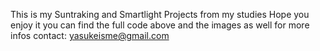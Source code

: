 This is my Suntraking and Smartlight Projects from my studies Hope you enjoy it
you can find the full code above and the images as well
for more infos contact: yasukeisme@gmail.com
